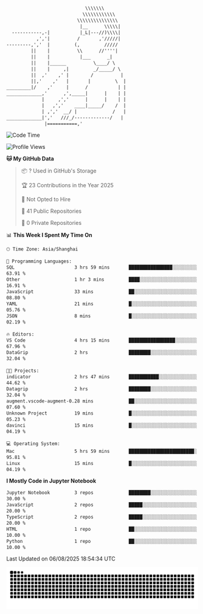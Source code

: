 ```
                             \\\\\\\
                            \\\\\\\\\\\\
                          \\\\\\\\\\\\\\\
                           |__      \\\\\|
  -----------,-|           |_L|---//)\\\\|
           ,','|          /       ,'/////|
---------,','  |         (,         /////
         ||    |          \\      //''''|
         ||    |           |___      _|
         ||    |______          \____/ \
         ||    |     ,|         _/_____/ \
         ||  ,'    ,' |        /          |
         ||,'    ,'   |       |         \  |
_________|/    ,'     |      /           | |
_____________,'      ,',_____|      |    | |
             |     ,','      |      |    | |
             |   ,','    ____|_____/    /  |
             | ,','  __/ |             /   |
_____________|','   ///_/-------------/   |
              |===========,'
```

<!--START_SECTION:waka-->
![Code Time](http://img.shields.io/badge/Code%20Time-93%20hrs%2014%20mins-blue)

![Profile Views](http://img.shields.io/badge/Profile%20Views-0-blue)

**🐱 My GitHub Data** 

> 📦 ? Used in GitHub's Storage 
 > 
> 🏆 23 Contributions in the Year 2025
 > 
> 🚫 Not Opted to Hire
 > 
> 📜 41 Public Repositories 
 > 
> 🔑 0 Private Repositories 
 > 
📊 **This Week I Spent My Time On** 

```text
🕑︎ Time Zone: Asia/Shanghai

💬 Programming Languages: 
SQL                      3 hrs 59 mins       ████████████████░░░░░░░░░   63.91 % 
Other                    1 hr 3 mins         ████░░░░░░░░░░░░░░░░░░░░░   16.91 % 
JavaScript               33 mins             ██░░░░░░░░░░░░░░░░░░░░░░░   08.80 % 
YAML                     21 mins             █░░░░░░░░░░░░░░░░░░░░░░░░   05.76 % 
JSON                     8 mins              █░░░░░░░░░░░░░░░░░░░░░░░░   02.19 % 

🔥 Editors: 
VS Code                  4 hrs 15 mins       █████████████████░░░░░░░░   67.96 % 
DataGrip                 2 hrs               ████████░░░░░░░░░░░░░░░░░   32.04 % 

🐱‍💻 Projects: 
indicator                2 hrs 47 mins       ███████████░░░░░░░░░░░░░░   44.62 % 
Datagrip                 2 hrs               ████████░░░░░░░░░░░░░░░░░   32.04 % 
augment.vscode-augment-0.28 mins             ██░░░░░░░░░░░░░░░░░░░░░░░   07.60 % 
Unknown Project          19 mins             █░░░░░░░░░░░░░░░░░░░░░░░░   05.23 % 
davinci                  15 mins             █░░░░░░░░░░░░░░░░░░░░░░░░   04.19 % 

💻 Operating System: 
Mac                      5 hrs 59 mins       ████████████████████████░   95.81 % 
Linux                    15 mins             █░░░░░░░░░░░░░░░░░░░░░░░░   04.19 % 
```

**I Mostly Code in Jupyter Notebook** 

```text
Jupyter Notebook         3 repos             ████████░░░░░░░░░░░░░░░░░   30.00 % 
JavaScript               2 repos             █████░░░░░░░░░░░░░░░░░░░░   20.00 % 
TypeScript               2 repos             █████░░░░░░░░░░░░░░░░░░░░   20.00 % 
HTML                     1 repo              ██░░░░░░░░░░░░░░░░░░░░░░░   10.00 % 
Python                   1 repo              ██░░░░░░░░░░░░░░░░░░░░░░░   10.00 % 
```




 Last Updated on 06/08/2025 18:54:34 UTC
<!--END_SECTION:waka-->

<picture>
  <source media="(prefers-color-scheme: dark)" srcset="https://raw.githubusercontent.com/yuemanly/yuemanly/output/github-contribution-grid-snake-dark.svg" />
  <source media="(prefers-color-scheme: light)" srcset="https://raw.githubusercontent.com/yuemanly/yuemanly/output/github-contribution-grid-snake.svg" />
  <img alt="github-snake" src="https://raw.githubusercontent.com/yuemanly/yuemanly/output/github-contribution-grid-snake.svg" />
</picture>
<!--
**yuemanly/yuemanly** is a ✨ _special_ ✨ repository because its `README.md` (this file) appears on your GitHub profile.

Here are some ideas to get you started:

- 🔭 I’m currently working on ...
- 🌱 I’m currently learning ...
- 👯 I’m looking to collaborate on ...
- 🤔 I’m looking for help with ...
- 💬 Ask me about ...
- 📫 How to reach me: ...
- 😄 Pronouns: ...
- ⚡ Fun fact: ...
-->

